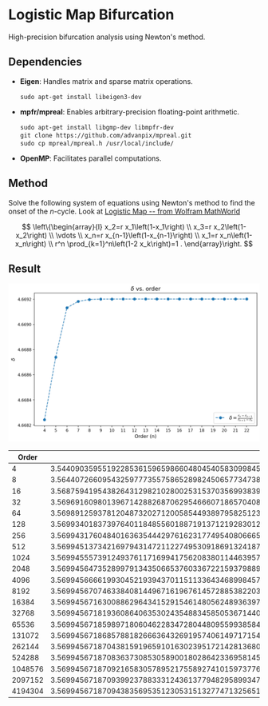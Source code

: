 # Logistic Map Bifurcation
High-precision bifurcation analysis using Newton's method.

## Dependencies
- **Eigen**: Handles matrix and sparse matrix operations.

  ```shell
  sudo apt-get install libeigen3-dev
  ```

- **mpfr/mpreal**: Enables arbitrary-precision floating-point arithmetic.

  ```shell
  sudo apt-get install libgmp-dev libmpfr-dev
  git clone https://github.com/advanpix/mpreal.git
  sudo cp mpreal/mpreal.h /usr/local/include/
  ```

- **OpenMP**: Facilitates parallel computations.

## Method

Solve the following system of equations using Newton's method to find the onset of the $n$-cycle. Look at [Logistic Map -- from Wolfram MathWorld](https://mathworld.wolfram.com/LogisticMap.html)

$$
\left\{\begin{array}{l}
x_2=r x_1\left(1-x_1\right) \\
x_3=r x_2\left(1-x_2\right) \\
\vdots \\
x_n=r x_{n-1}\left(1-x_{n-1}\right) \\
x_1=r x_n\left(1-x_n\right) \\
r^n \prod_{k=1}^n\left(1-2 x_k\right)=1 .
\end{array}\right.
$$

## Result

![output](./images/output.png)

| Order   | r_order                                                      |
| ------- | ------------------------------------------------------------ |
| 4       | 3.544090359551922853615965986604804540583099845444573675457812530305842942858863012256258566424891799962608992775899745457821208284579 |
| 8       | 3.564407266095432597773557586528982450657734738379008557741476335182332004294422641525831712108342216870457425438708911607262012748955 |
| 16      | 3.568759419543826431298210280025315370356993839580782079406831955080040976620512937679045966681269931557671544765377172993339325103164 |
| 32      | 3.569691609801396714288268706295466607186570408291517815417326303478155835317864636326320165704285925536075635041061434556576065657805 |
| 64      | 3.569891259378120487320271200585449389795825123374417804033274734553579776102035557574437785208426378789725094469042518839032431289603 |
| 128     | 3.569934018373976401184855601887191371219283012000622907680341596341875968328620239270702469471962282082993375384153064008637552265208 |
| 256     | 3.569943176048401636354442976162317749540806665640620306118378518597772099507309714300589713799277433146336235364248531115765516769885 |
| 512     | 3.569945137342169794314721122749530918691324187850263889301185701051610707234405037202332817749486199888381354494574320450934522742954 |
| 1024    | 3.56994555739124937611716994175620838011446395742974699701509254841204164475140937551230974417961092521670476850821398311776861811232 |
| 2048    | 3.56994564735289979134350665376033672215937988990389898980942575644019753489789868140891662580522512021295617748508442679625751991428 |
| 4096    | 3.56994566661993045219394370115113364346899845783748287442977172867777206811274551024130883876480231573314385223710146744956545852908 |
| 8192    | 3.569945670746338408144967161967614572885382203591420679254082537096973309929505027914156532007278393022407182345033014157197252976417 |
| 16384   | 3.569945671630088629643415291546148056248936397317703239852501366154966032421040720411762851354797168461987475731651850575743350027089 |
| 32768   | 3.569945671819360864063530243548834585053671440307165846535388774598617009694936511945765235984975298907134112172017021421838671451214 |
| 65536   | 3.569945671859897180604622834728044809559938584560436410055152607839958258925583068194192478994610196913935038419281857049582101226559 |
| 131072  | 3.569945671868578818266636432691957406149717154391156216514198688948471557743915235260708380046499338728995873208519145203668252699926 |
| 262144  | 3.569945671870438159196591016302395172142813680582562629293832468586805473154785140129152266759836931580943950186831456662131296147983 |
| 524288  | 3.569945671870836373085305890018028642336958145788136124520305086450990024119634448259259342159452963645250914471774114116690161284966 |
| 1048576 | 3.569945671870921658305789521755892741015973776802885672797118207447353428927637941492200876609211563400112769807897654833056305171405 |
| 2097152 | 3.569945671870939923788333124361377948295899347950308983055429200702784485508973543161216892235269396192390916680640705962149810035095 |
| 4194304 | 3.569945671870943835695351230531513277471325651547679095819154341857271151722770311637432376472638379360729784692789018738334232940529 |
